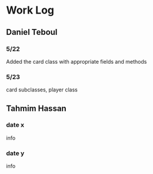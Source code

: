 # Work Log

## Daniel Teboul

### 5/22

Added the card class with appropriate fields and methods

### 5/23

card subclasses, player class


## Tahmim Hassan

### date x

info

### date y

info
